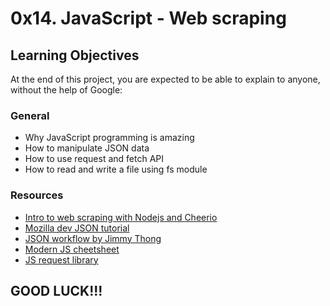 # 0x14. JavaScript - Web scraping

## Learning Objectives

<p>At the end of this project, you are expected to be able to explain to anyone, without the help of Google:</p>

### General

- Why JavaScript programming is amazing
- How to manipulate JSON data
- How to use request and fetch API
- How to read and write a file using fs module

### Resources

- [Intro to web scraping with Nodejs and Cheerio](https://www.youtube.com/watch?v=LoziivfAAjE&list=TLPQMDIwMjIwMjIyvmB5Twhzvw&index=3)
- [Mozilla dev JSON tutorial](https://developer.mozilla.org/en-US/docs/Learn/JavaScript/Objects/JSON)
- [JSON workflow by Jimmy Thong](https://medium.com/@vietkieutie/the-workflow-of-accessing-the-attributes-of-a-simply-created-json-object-82a5b33e2319)
- [Modern JS cheetsheet](https://github.com/mbeaudru/modern-js-cheatsheet)
- [JS request library](https://github.com/request/request)

## GOOD LUCK!!!
